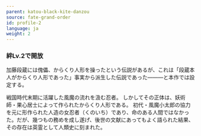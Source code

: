 ```yaml
---
parent: katou-black-kite-danzou
source: fate-grand-order
id: profile-2
language: ja
weight: 2
---
```


### 絆Lv.2で開放

加藤段蔵には傀儡、からくり人形を操ったという伝説があるが、これは「段蔵本人がからくり人形であった」事実から派生した伝説であった―――と本作では設定する。

戦国時代末期に活躍した風魔の流れを汲む忍者。
しかしてその正体は、妖術師・果心居士によって作られたからくり人形である。
初代・風魔小太郎の協力を元に形作られた人造の女忍者（くのいち）であり、命のある人間ではなかった。だが、幾つもの務めを成し遂げ、後世の文献にあってもよく語られた結果、その存在は英霊として人類史に刻まれた。
